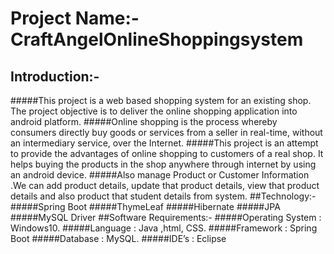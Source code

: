 # Project Name:- CraftAngelOnlineShoppingsystem
## Introduction:- 
#####This project is a web based shopping system for an existing shop. The project objective is to deliver the online shopping application into android platform.
#####Online shopping is the process whereby consumers directly buy goods or services from a seller in real-time, without an intermediary service, over the Internet. 
#####This project is an attempt to provide the advantages of online shopping to customers of a real shop. It helps buying the products in the shop anywhere through internet by using an android device.
#####Also manage Product or Customer Information .We can add product details, update that product details, view that product details and also product that student details from system. 
##Technology:-
#####Spring Boot 
#####ThymeLeaf
#####Hibernate
#####JPA
#####MySQL Driver
##Software Requirements:- 
#####Operating System : Windows10. 
#####Language : Java ,html, CSS.
#####Framework : Spring Boot
#####Database : MySQL.
#####IDE’s : Eclipse


